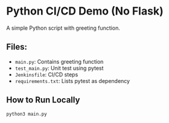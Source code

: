 # Python CI/CD Demo (No Flask)

A simple Python script with greeting function.

## Files:
- `main.py`: Contains greeting function
- `test_main.py`: Unit test using pytest
- `Jenkinsfile`: CI/CD steps
- `requirements.txt`: Lists pytest as dependency

## How to Run Locally

```bash
python3 main.py
